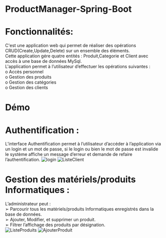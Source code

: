 # ProductManager-Spring-Boot
# Fonctionnalités:
C'est une application web qui permet de réaliser des opérations CRUD(Create,Update,Delete) sur un ensemble des éléments.<br>
Cette application gére quatre entités : Produit,Categorie et Client avec accès à une base de données MySql.<br>
L'application  permet à l’utilisateur d’effectuer les opérations suivantes :<br>
   o Accès personnel<br>
   o Gestion des produits<br>
   o Gestion des catégories<br>
   o Gestion des clients<br>
 # Démo
 
 # Authentification :
 L’interface Authentification permet à l’utilisateur d’accéder à l’application via  un login et un mot de passe, si le login ou bien le mot de passe est invalide le 
 système affiche un message d’erreur et demande de refaire l’authentification.
 ![login](https://user-images.githubusercontent.com/98979712/152871271-45bd731b-25fd-473e-9c3c-07f472d694c2.PNG)
![ListeClient](https://user-images.githubusercontent.com/98979712/152871287-c3a4811a-3483-4144-a23d-802b109cab50.PNG)

 # Gestion des matériels/produits Informatiques :
L’administrateur peut :<br>
    ➢ Parcourir tous les matériels/produits Informatiques enregistrés dans la base de données.<br>
    ➢ Ajouter, Modifier, et supprimer un produit.<br>
    ➢ Filtrer l’affichage des produits par désignation.<br>
![ListeProduits](https://user-images.githubusercontent.com/98979712/152871328-3dbde6e0-83ad-47c1-be94-1fd3860eb151.PNG)
![AjouterProduit](https://user-images.githubusercontent.com/98979712/152871359-e1392c0c-cf6b-4f9c-a5e2-4a1a26088cf5.PNG)







